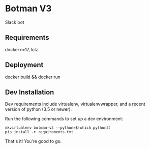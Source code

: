 # Botman V3
Slack bot

## Requirements
docker>=17, lolz

## Deployment
docker build && docker run

## Dev Installation
Dev requirements include virtualenv, virtualenvwrapper, and a recent version of python (3.5 or newer).

Run the following commands to set up a dev environment:

    mkvirtualenv botman-v3 --python=$(which python3)
    pip install -r requirements.txt

That's it! You're good to go.
